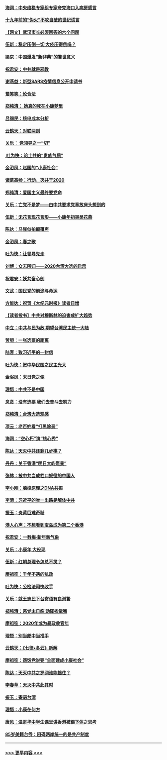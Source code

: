 #### [海网：中央维稳专家组专家夸完海口入病房感言](../pages/nsc993/n11815138.md?t=01240601) 
#### [十九年前的“伪火”不攻自破的世纪谎言](../pages/nsc993/n11813238.md?t=01240601) 
#### [【网文】武汉市长必须回答的六个问题](../pages/nsc993/n11813848.md?t=01240601) 
#### [伍新：稳定压倒一切 大疫压得倒吗？](../pages/nsc993/n11812634.md?t=01240601) 
#### [梁京：中国爆发“新非典”的警世意义](../pages/nsc993/n11812554.md?t=01240601) 
#### [祝君安：中共就是邪教](../pages/nsc993/n11812431.md?t=01240601) 
#### [谢燕益：新型SARS疫情信息公开申请书](../pages/nsc993/n11808840.md?t=01240601) 
#### [蜀笑笑：论合法](../pages/nsc993/n11808064.md?t=01240601) 
#### [郑纯清： 她真的死在小康梦里](../pages/nsc993/n11806623.md?t=01240601) 
#### [吕锡民：核电成本分析](../pages/nsc993/n11806284.md?t=01240601) 
#### [云鹤天：对联两则](../pages/nsc993/n11805957.md?t=01240601) 
#### [关乐： 党领导之一“切”](../pages/nsc993/n11804505.md?t=01240601) 
#### [ 吐为快：论土共的“贵族气质”](../pages/nsc993/n11804490.md?t=01240601) 
#### [金浴凤：赵国的“小康社会”](../pages/nsc993/n11804452.md?t=01240601) 
#### [诸葛高参：行动，灭共于2020](../pages/nsc993/n11804120.md?t=01240601) 
#### [郑纯清：爱国主义最终要党命](../pages/nsc993/n11802197.md?t=01240601) 
#### [关乐：亡党不是梦——由中共要求党章放床头想到的](../pages/nsc993/n11802156.md?t=01240601) 
#### [伍新：无花言现花言形——小康年初哭吴花燕](../pages/nsc993/n11800044.md?t=01240601) 
#### [陈达：马屁似拍颠覆声](../pages/nsc993/n11800010.md?t=01240601) 
#### [金浴凤：春之歌](../pages/nsc993/n11797687.md?t=01240601) 
#### [吐为快：让领导先走](../pages/nsc993/n11797512.md?t=01240601) 
#### [刘博：众志所归——2020台湾大选的启示](../pages/nsc993/n11796878.md?t=01240601) 
#### [祝君安：妖共畜心剖](../pages/nsc993/n11794273.md?t=01240601) 
#### [文武：国民党的前途与命运](../pages/nsc993/n11794198.md?t=01240601) 
#### [方能达：祝贺《大纪元时报》读者日增](../pages/nsc993/n11793807.md?t=01240601) 
#### [【读者投书】中共对穆斯林的迫害成扩大趋势](../pages/nsc993/n11791371.md?t=01240601) 
#### [中立：中共与民为敌 期望台湾民主统一大陆](../pages/nsc993/n11790392.md?t=01240601) 
#### [苦胆：一张选票的距离](../pages/nsc993/n11788914.md?t=01240601) 
#### [陆客：致习近平的一封信](../pages/nsc993/n11788867.md?t=01240601) 
#### [吐为快：贺中华民国之民主光大](../pages/nsc993/n11788618.md?t=01240601) 
#### [金浴凤：末日党之像](../pages/nsc993/n11787475.md?t=01240601) 
#### [理悟：中共不是中国](../pages/nsc993/n11787463.md?t=01240601) 
#### [念贲：没有选票  我们去奋斗去努力](../pages/nsc993/n11787398.md?t=01240601) 
#### [郑纯清：台湾大选观感](../pages/nsc993/n11786210.md?t=01240601) 
#### [项云：老百姓看“打黑除恶”](../pages/nsc993/n11785398.md?t=01240601) 
#### [海网：“空心朽”演“核心秀”](../pages/nsc993/n11783874.md?t=01240601) 
#### [陈达：天灭中共还剩几步棋？](../pages/nsc993/n11783719.md?t=01240601) 
#### [丹丹：关于香港“明日大屿愿景”](../pages/nsc993/n11783273.md?t=01240601) 
#### [张林：被中共当成牲口奴役的中国人](../pages/nsc993/n11782397.md?t=01240601) 
#### [李小刚：脑控原理之DNA共振](../pages/nsc993/n11780962.md?t=01240601) 
#### [李清：习近平的唯一出路是解体中共](../pages/nsc993/n11780866.md?t=01240601) 
#### [振玉：炎黄巨难奇耻](../pages/nsc993/n11779632.md?t=01240601) 
#### [港人心声：不想看到宝岛成为第二个香港](../pages/nsc993/n11778817.md?t=01240601) 
#### [祝君安：一剪梅‧新年新气象](../pages/nsc993/n11776340.md?t=01240601) 
#### [关乐：小康年 大役现](../pages/nsc993/n11774213.md?t=01240601) 
#### [伍新：红朝总理令怎总不灵？](../pages/nsc993/n11770813.md?t=01240601) 
#### [廖祖笙：千年不遇的乱政](../pages/nsc993/n11770373.md?t=01240601) 
#### [吐为快：公检法司快收手](../pages/nsc993/n11770359.md?t=01240601) 
#### [关乐：就王志民下台寄语有良港警](../pages/nsc993/n11769903.md?t=01240601) 
#### [郑纯清：恶党末日临 动辄挨掌嘴](../pages/nsc993/n11769356.md?t=01240601) 
#### [廖祖笙：2020年或为暴政收官年](../pages/nsc993/n11768216.md?t=01240601) 
#### [理悟：别当郎中当推手](../pages/nsc993/n11768243.md?t=01240601) 
#### [云鹤天：《七律▪冬云》新解](../pages/nsc993/n11768204.md?t=01240601) 
#### [廖祖笙：饿饭党说要“全面建成小康社会”](../pages/nsc993/n11767482.md?t=01240601) 
#### [陈达：天灭中共之罗网谁能挡住？](../pages/nsc993/n11767465.md?t=01240601) 
#### [李春草：天灭中共此其时](../pages/nsc993/n11767452.md?t=01240601) 
#### [振玉：寄语台湾](../pages/nsc993/n11767432.md?t=01240601) 
#### [理悟：小康在何方](../pages/nsc993/n11767394.md?t=01240601) 
#### [唐风：温哥华中学生课堂讲香港被踢下体之思考](../pages/nsc993/n11766848.md?t=01240601) 
#### [85岁美籍台侨：阻碍两岸统一的是共产制度](../pages/nsc993/n11765043.md?t=01240601) 

----
#### [ >>> 更早内容 <<< ](../indexes/nsc993-earlier.md)
